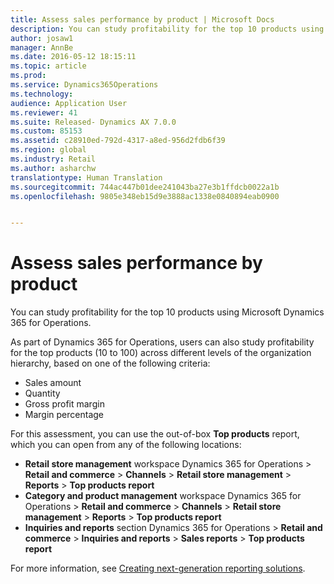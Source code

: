 ```yaml
---
title: Assess sales performance by product | Microsoft Docs
description: You can study profitability for the top 10 products using Microsoft Dynamics 365 for Operations.
author: josaw1
manager: AnnBe
ms.date: 2016-05-12 18:15:11
ms.topic: article
ms.prod: 
ms.service: Dynamics365Operations
ms.technology: 
audience: Application User
ms.reviewer: 41
ms.suite: Released- Dynamics AX 7.0.0
ms.custom: 85153
ms.assetid: c28910ed-792d-4317-a8ed-956d2fdb6f39
ms.region: global
ms.industry: Retail
ms.author: asharchw
translationtype: Human Translation
ms.sourcegitcommit: 744ac447b01dee241043ba27e3b1ffdcb0022a1b
ms.openlocfilehash: 9805e348eb15d9e3888ac1338e0840894eab0900


---
```


# <a name="assess-sales-performance-by-product"></a>Assess sales performance by product

You can study profitability for the top 10 products using Microsoft Dynamics 365 for Operations. 

As part of Dynamics 365 for Operations, users can also study profitability for the top products (10 to 100) across different levels of the organization hierarchy, based on one of the following criteria:

-   Sales amount
-   Quantity
-   Gross profit margin
-   Margin percentage

For this assessment, you can use the out-of-box **Top products** report, which you can open from any of the following locations:

-   **Retail store management** workspace Dynamics 365 for Operations &gt; **Retail and commerce** &gt; **Channels** &gt; **Retail store management** &gt; **Reports** &gt; **Top products report**
-   **Category and product management** workspace Dynamics 365 for Operations &gt; **Retail and commerce** &gt; **Channels** &gt; **Retail store management** &gt; **Reports** &gt; **Top products report**
-   **Inquiries and reports** section Dynamics 365 for Operations &gt; **Retail and commerce** &gt; **Inquiries and reports** &gt; **Sales reports** &gt; **Top products report**

For more information, see [Creating next-generation reporting solutions](https://docs.microsoft.com/en-us/dynamics365/operations/dev-itpro/analytics-bi-reporting/creating-nextgen-reporting-solutions).




<!--HONumber=Feb17_HO3-->


